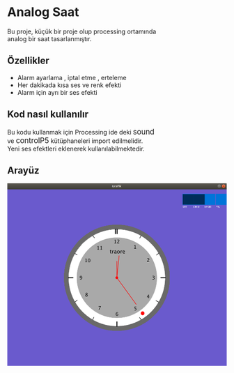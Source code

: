 <h1>Analog Saat</h1>
Bu proje, küçük bir proje olup processing ortamında <br>
analog bir saat tasarlanmıştır.
<h2>Özellikler</h2>
<ul>
<li>Alarm ayarlama , iptal etme , erteleme </li>
<li>Her dakikada kısa ses ve renk efekti   </li>
<li>Alarm için ayrı bir ses efekti         </li>
</ul>
<h2>Kod nasıl kullanılır</h2>
Bu kodu kullanmak için Processing ide deki <big>sound</big><br>
ve <big>controlP5</big> kütüphaneleri import edilmelidir.<br>
Yeni ses efektleri eklenerek kullanılabilmektedir.
<h2>Arayüz</h2>
<img src="/data/saat.png" alt="Analog Saati" title="Analog Saati" />
